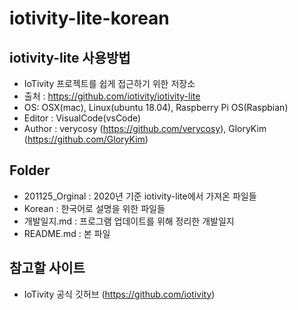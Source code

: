 # iotivity-lite-korean

## iotivity-lite 사용방법

- IoTivity 프로젝트를 쉽게 접근하기 위한 저장소
- 출처 : https://github.com/iotivity/iotivity-lite
- OS: OSX(mac), Linux(ubuntu 18.04), Raspberry Pi OS(Raspbian)
- Editor : VisualCode(vsCode)
- Author : verycosy (https://github.com/verycosy), GloryKim (https://github.com/GloryKim)

## Folder

- 201125_Orginal : 2020년 기준 iotivity-lite에서 가져온 파일들
- Korean : 한국어로 설명을 위한 파일들
- 개발일지.md : 프로그램 업데이트를 위해 정리한 개발일지
- README.md : 본 파일

## 참고할 사이트
- IoTivity 공식 깃허브 (https://github.com/iotivity)
